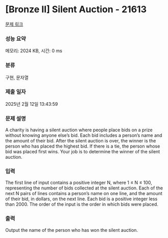 # [Bronze II] Silent Auction - 21613 

[문제 링크](https://www.acmicpc.net/problem/21613) 

### 성능 요약

메모리: 2024 KB, 시간: 0 ms

### 분류

구현, 문자열

### 제출 일자

2025년 2월 12일 13:43:59

### 문제 설명

<p>A charity is having a silent auction where people place bids on a prize without knowing anyone else’s bid. Each bid includes a person’s name and the amount of their bid. After the silent auction is over, the winner is the person who has placed the highest bid. If there is a tie, the person whose bid was placed first wins. Your job is to determine the winner of the silent auction.</p>

### 입력 

 <p>The first line of input contains a positive integer N, where 1 ≤ N ≤ 100, representing the number of bids collected at the silent auction. Each of the next N pairs of lines contains a person’s name on one line, and the amount of their bid, in dollars, on the next line. Each bid is a positive integer less than 2000. The order of the input is the order in which bids were placed.</p>

### 출력 

 <p>Output the name of the person who has won the silent auction.</p>

